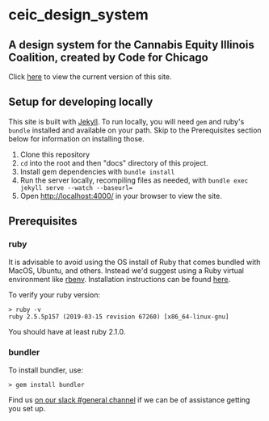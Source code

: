 # ceic_design_system

## A design system for the Cannabis Equity Illinois Coalition, created by Code for Chicago 

Click [here](https://code-for-chicago.github.io/ceic_design_system/) to view the current version of this site.
## Setup for developing locally 

This site is built with [Jekyll](https://jekyllrb.com/). To run locally, you will need `gem` and ruby's `bundle` installed and available on your path.  Skip to the Prerequisites section below for information on installing those.

  1. Clone this repository
  1. `cd` into the root and then "docs" directory of this project.
  1. Install gem dependencies with `bundle install`
  1. Run the server locally, recompiling files as needed, with `bundle exec jekyll serve --watch --baseurl=`
  1. Open [http://localhost:4000/](http://localhost:4000/) in your browser to view the site.

## Prerequisites

### ruby
It is advisable to avoid using the OS install of Ruby that comes bundled with MacOS, Ubuntu, and others. Instead we'd suggest using a Ruby virtual environment like [rbenv](https://github.com/rbenv/rbenv). Installation instructions can be found [here](https://github.com/rbenv/rbenv#installation).

To verify your ruby version:

```
> ruby -v
ruby 2.5.5p157 (2019-03-15 revision 67260) [x86_64-linux-gnu]
```

You should have at least ruby 2.1.0.

### bundler
To install bundler, use:
```
> gem install bundler
```

Find us [on our slack #general channel](https://code-for-chicago-slack-invite.herokuapp.com/) if we can be of assistance getting you set up.